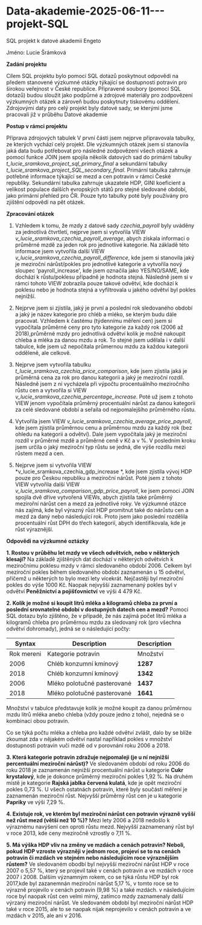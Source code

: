 # Data-akademie-2025-06-11---projekt-SQL
SQL projekt k datové akademii Engeto 

Jméno: Lucie Šrámková


**Zadání projektu**

Cílem SQL projektu bylo pomocí SQL dotazů poskytnout odpovědi na předem stanovené výzkumné otázky týkající se dostupnosti potravin pro širokou veřejnost v České republice. Připravené soubory  (pomocí SQL dotazů) budou sloužit jako podpůrné a zdrojové materiály pro zodpovězení  výzkumných otázek a zároveň budou poskytnuty tiskovému oddělení. Zdrojovými daty pro celý projekt byly datové sady, se kterými jsme pracovali již v průběhu Datové akademie

**Postup v rámci projektu**

Příprava zdrojových tabulek
V první části jsem nejprve připravovala tabulky, ze kterých vychází celý projekt. Dle výzkumných otázek jsem si stanovila jaká data budu potřebovat pro následné zodpovězení všech otázek a pomocí funkce JOIN jsem spojila několik datových sad do primární tabulky *t_lucie_sramkova_project_sql_primary_final* a sekundární tabulky *t_lucie_sramkova_project_SQL_secondary_final*. Primární tabulka zahrnuje potřebné informace týkající se mezd a cen potravin v rámci České republiky. Sekundární tabulka zahrnuje ukazatele HDP, GINI koeficient a velikost populace dalších evropských států pro stejné sledované období, jako primární přehled pro ČR. Pouze tyto tabulky poté byly používány pro zjištění odpovědí na pět otázek.

**Zpracování otázek**

1. Vzhledem k tomu, že mzdy z datové sady *czechia_payroll* byly uváděny za jednotlivá čtvrtletí, nejprve jsem si vytvořila VIEW *v_lucie_sramkova_czechia_payroll_average*, abych získala informaci o průměrné mzdě za jeden rok pro jednotlivé kategorie. Na základě této informace  jsem vytvořila další VIEW *v_lucie_sramkova_czechia_payroll_difference*, kde jsem si stanovila jaký je meziroční nárůst/pokles pro jednotlivé kategorie a vytvořila nový sloupec 'payroll_increase', kde jsem označila jako YES/NO/SAME, kde dochází k růstu/poklesu případně je hodnota stejná. Následně jsem si v rámci tohoto VIEW zobrazila pouze takové odvětví, kde dochází k poklesu nebo je hodnota stejná a vyfiltrovala u jakého odvětví byl pokles nejnižší.

2. Nejprve jsem si zjistila, jaký je první a poslední rok sledovaného období a jaký je název kategorie pro chléb a mléko, se kterým budu dále pracovat. Vzhledem k častému (týdennímu měření cen) jsem si vypočítala průměrné ceny pro tyto kategorie za každý rok (2006 až 2018),průměrné mzdy pro jednotlivá odvětví kolik je možné nakoupit chleba a mléka za danou mzdu a rok. To stejné jsem udělala i v další tabulce, kde jsem už nepočítala průmernou mzdu za každou kategorii odděleně, ale celkově.

3. Nejprve jsem vytvořila tabulku *t_lucie_sramkova_czechia_price_comparison*, kde jsem zjistila jaká je průměrná cena za rok pro danou kategorii a jaký je meziroční rozdíl. Následně jsem z ní vycházela při výpočtu procentuálního meziročního růstu cen a vytvořila si VIEW *v_lucie_sramkova_czechia_percentage_increase*. Poté už jsem z tohoto VIEW jenom vypočítala průměrný procentuální nárůst za danou kategorii za celé sledované období a seřaila od nejpomalejšího průměrného růstu. 

4. Vytvořila jsem VIEW *v_lucie_sramkova_czechia_average_price_payroll*, kde jsem zjistila průměrnou cenu a průměrnou mzdu za každý rok (bez ohledu na kategorii a odvětví). Dale jsem vypočítala jaký je meziroční rozdíl v průměrné mzdě a průměrné ceně v Kč a v %. V posledním kroku jsem určila o jaký meziroční typ růstu se jedná, dle výše rozdílu mezi růstem mezd a cen.

5. Nejprve jsem si vytvořila VIEW *v_lucie_sramkova_czechia_gdp_increase *, kde jsem zjistila vývoj HDP pouze pro Českou republiku a meziroční nárůst. Poté jsem z tohoto VIEW vytvořila další VIEW *v_lucie_sramkova_comparison_gdp_price_payroll*, ke jsem pomoci JOIN spojila dvě dříve vytvořená VIEWs, abych zjistila také průměrný mezirořní nárůst cen a mezd za jednotlivé roky. Ve výzkumné otázce nás zajímá, kde byl výrazný růst HDP promítnut také do nárůstu cen a mezd za daný nebo následující rok. Proto jsem jako poslední rozdělila procentuální růst DPH do třech kategorií, abych identifikovala, kde je růst výraznější. 

**Odpovědi na výzkumné oztázky**
   
**1. Rostou v průběhu let mzdy ve všech odvětvích, nebo v některých klesají?**
   Na základě zjištěných dat dochází v některých odvětvích k meziročnímu poklesu mzdy v rámci sledovaného období 2006. Celkem byl meziroční pokles během sledovaného období zaznamenán u 15 odvětví, přičemž u některých to bylo mezi lety vícekrát. Nejčastěji byl meziroční pokles do výše 1000 Kč. Naopak nejvyšší zaznamenaný pokles byl v odvětví **Peněžnictví a pojišťovnictví** ve výši 4 479 Kč.

   
**2. Kolik je možné si koupit litrů mléka a kilogramů chleba za první a poslední srovnatelné období v dostupných datech cen a mezd?**
  Pomocí SQL dotazu bylo zjištěno, že v případě, že nás zajímá počet litrů mléka a kilogramů chleba pro průměrnou mzdu za sledovaný rok (pro všechna odvětví dohromady), jedná se o následující počty:
   
   | Syntax | Description |Description |
   | ----------- | ----------- |----------- |
   | Rok mereni | Kategorie potravin | Množství | 
   |2006 | Chléb konzumní kmínový| **1287** |
   |2018 | Chléb konzumní kmínový|  **1342** |
   |2006 | Mléko polotučné pasterované| **1437** |
   |2018 | Mléko polotučné pasterované|  **1641** |

   Množství v tabulce představuje kolik je možné koupit za danou průměrnou mzdu litrů mléka anebo chleba (vždy pouze jedno z toho), nejedná se o kombinaci obou potravin.

   Co se týká počtu mléka a chleba pro každé odvětví zvlášt, dalo by se blíže zkoumat zda v nějakém odvětví nastal například pokles v množství dostupnosti potravin vuči mzdě od v porovnání roku 2006 a 2018.
        
**3. Která kategorie potravin zdražuje nejpomaleji (je u ní nejnižší percentuální meziroční nárůst)?**
      Ve sledovaném období od roku 2006 do roku 2018 je zaznamenán nejnižší procentuální nárůst u kategorie **Cukr krystalový**, kde je dokonce průměrný meziroční pokles 1,92 %. Na druhém místě je kategorie **Rajská jablka červená kulatá**, kde je opět meziroční pokles       0,73 %. U všech ostatnách potravin, které byly součástí měření je zaznamenán meziroční růst. Nejvyšší průměrný růst cen je u kategorie **Papriky** ve výši 7,29 %.
        
**4. Existuje rok, ve kterém byl meziroční nárůst cen potravin výrazně vyšší než růst mezd (větší než 10 %)?**
      Mezi lety 2006 a 2018 nedošlo k výraznému navýšení cen oproti růstu mezd. Nejvyšší zaznamenaný růst byl v roce 2013, kde ceny meziročně vzrostly o 7,11 %. 
   
**5. Má výška HDP vliv na změny ve mzdách a cenách potravin? Neboli, pokud HDP vzroste výrazněji v jednom roce, projeví se to na cenách potravin či mzdách ve stejném nebo následujícím roce výraznějším růstem?**
      Ve sledovaném obodbí byl nejvyšší meziroční nárůst HDP v roce 2007 o 5,57 %, který se projevil také v cenách potravin a ve mzdách v roce 2007 i 2008. Dalším významným rokem, co se týká růstu HDP byl rok 2017,kde byl zazanemnán meziroční nárůst 5,17 %, v tomto roce       se to výrazně projevilo v cenách potravin (9,98 %) a také mzdách. v následujícím roce byl naopak růst cen velmi mírný, zatímco mzdy zaznamenaly další výrzaný meziroční nárůst.
      Ve sledovaném období byl meziroční nárůst HDP také v roce 2015, ale to se naopak nijak neprojevilo v cenách potravin a ve mzdách v 2015, ale ani v 2016. 
